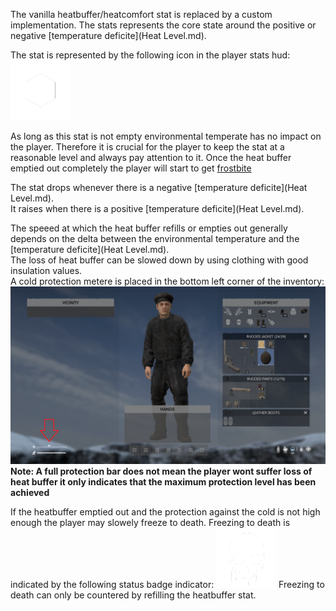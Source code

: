 The vanilla heatbuffer/heatcomfort stat is replaced by a custom implementation.
The stats represents the core state around the positive or negative [temperature deficite](Heat Level.md).

The stat is represented by the following icon in the player stats hud: ![IconSmall](../assets/images/heatbuffer_1.png)

As long as this stat is not empty environmental temperate has no impact on the player. Therefore it is crucial for the player to keep the stat at a reasonable level and always pay attention to it. Once the heat buffer emptied out completely the player will start to get [frostbite](Frostbite.md)

The stat drops whenever there is a negative [temperature deficite](Heat Level.md).  
It raises when there is a positive [temperature deficite](Heat Level.md).

The speeed at which the heat buffer refills or empties out generally depends on the delta between the environmental temperature and the [temperature deficite](Heat Level.md).  
The loss of heat buffer can be slowed down by using clothing with good insulation values.  
A cold protection metere is placed in the bottom left corner of the inventory:
![](../assets/images/ColdMeter.png)  
**Note: A full protection bar does not mean the player wont suffer loss of heat buffer it only indicates that the maximum protection level has been achieved**

If the heatbuffer emptied out and the protection against the cold is not high enough the player may slowely freeze to death.
Freezing to death is indicated by the following status badge indicator: ![IconSmall](../assets/images/FreezingToDeath.png)
Freezing to death can only be countered by refilling the heatbuffer stat.